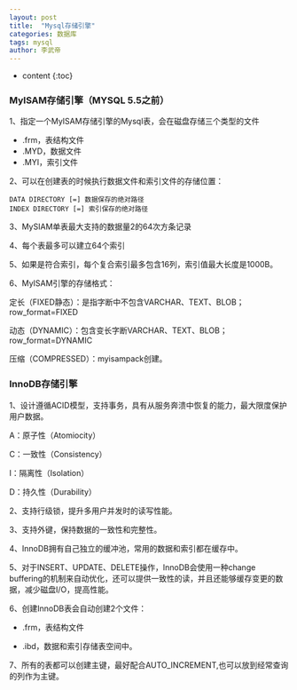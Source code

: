 ```yaml
---
layout: post 
title:  "Mysql存储引擎" 
categories: 数据库 
tags: mysql 
author: 李武帝 
---
```


* content
{:toc}

### MyISAM存储引擎（MYSQL 5.5之前）

1、指定一个MyISAM存储引擎的Mysql表，会在磁盘存储三个类型的文件
* .frm，表结构文件
* .MYD，数据文件
* .MYI，索引文件

2、可以在创建表的时候执行数据文件和索引文件的存储位置：
```
DATA DIRECTORY [=] 数据保存的绝对路径
INDEX DIRECTORY [=] 索引保存的绝对路径
```
3、MySIAM单表最大支持的数据量2的64次方条记录

4、每个表最多可以建立64个索引

5、如果是符合索引，每个复合索引最多包含16列，索引值最大长度是1000B。



6、MyISAM引擎的存储格式：

定长（FIXED静态）：是指字断中不包含VARCHAR、TEXT、BLOB；row_format=FIXED

动态（DYNAMIC）：包含变长字断VARCHAR、TEXT、BLOB；row_format=DYNAMIC

压缩（COMPRESSED）：myisampack创建。

### InnoDB存储引擎

1、设计遵循ACID模型，支持事务，具有从服务奔溃中恢复的能力，最大限度保护用户数据。

A：原子性（Atomiocity）

C：一致性（Consistency）

I：隔离性（Isolation）

D：持久性（Durability）

2、支持行级锁，提升多用户并发时的读写性能。

3、支持外键，保持数据的一致性和完整性。

4、InnoDB拥有自己独立的缓冲池，常用的数据和索引都在缓存中。

5、对于INSERT、UPDATE、DELETE操作，InnoDB会使用一种change buffering的机制来自动优化，还可以提供一致性的读，并且还能够缓存变更的数据，减少磁盘I/O，提高性能。

6、创建InnoDB表会自动创建2个文件：

* .frm，表结构文件

* .ibd，数据和索引存储表空间中。

7、所有的表都可以创建主键，最好配合AUTO_INCREMENT,也可以放到经常查询的列作为主键。

